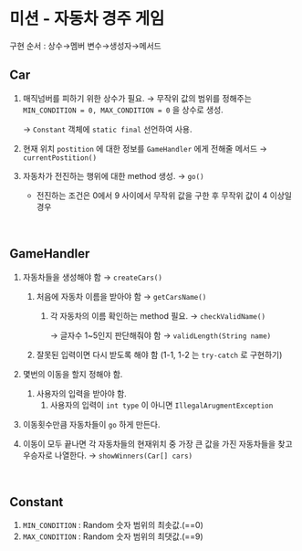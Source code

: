 # 미션 - 자동차 경주 게임

구현 순서 : 상수→멤버 변수→생성자→메서드

## Car

1. 매직넘버를 피하기 위한 상수가 필요. → 무작위 값의 범위를 정해주는 `MIN_CONDITION = 0, MAX_CONDITION = 0` 을 상수로 생성.

   → `Constant` 객체에 `static final` 선언하여 사용.

2. 현재 위치 `postition` 에 대한 정보를 `GameHandler` 에게 전해줄 메서드 → `currentPostition()`

3. 자동차가 전진하는 행위에 대한 method 생성. → `go()` 

   - 전진하는 조건은 0에서 9 사이에서 무작위 값을 구한 후 무작위 값이 4 이상일 경우

<br>

## GameHandler

1. 자동차들을 생성해야 함 → `createCars()`

   1. 처음에 자동차 이름을 받아야 함 → `getCarsName()` 

      1. 각 자동차의 이름 확인하는 method 필요. → `checkValidName()`

         → 글자수 1~5인지 판단해줘야 함 → `validLength(String name)`

   2. 잘못된 입력이면 다시 받도록 해야 함 (1-1, 1-2 는 `try-catch` 로 구현하기)

2. 몇번의 이동을 할지 정해야 함.

   1. 사용자의 입력을 받아야 함.
      1. 사용자의 입력이 `int type` 이 아니면 `IllegalArugmentException`

3. 이동횟수만큼 자동차들이 `go` 하게 만든다.

4. 이동이 모두 끝나면 각 자동차들의 현재위치 중 가장 큰 값을 가진 자동차들을 찾고 우승자로 나열한다. → `showWinners(Car[] cars)`

<br>

## Constant

1. `MIN_CONDITION` : Random 숫자 범위의 최솟값.(==0)
2. `MAX_CONDITION` : Random 숫자 범위의 최댓값.(==9)

